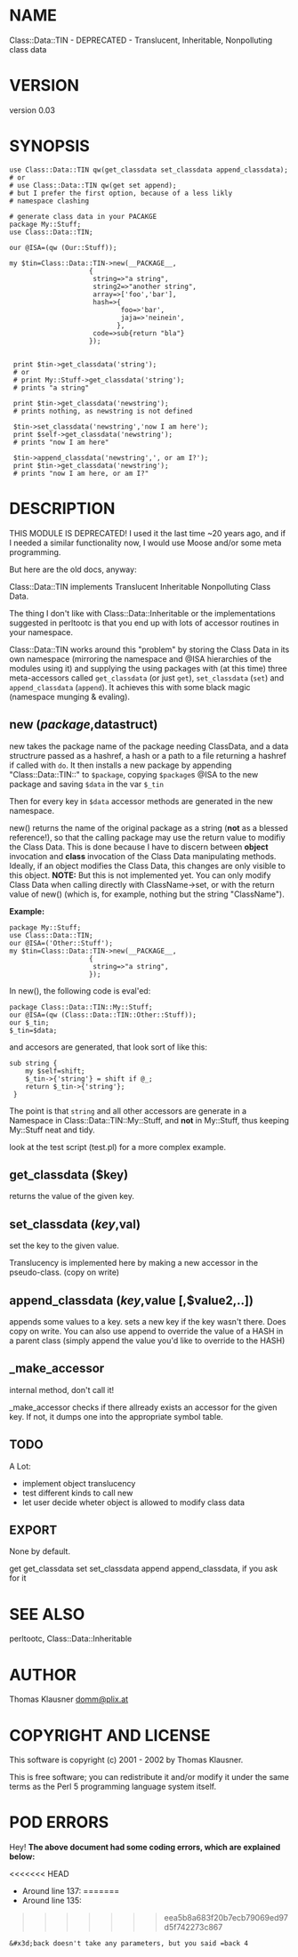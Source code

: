 # NAME

Class::Data::TIN - DEPRECATED - Translucent, Inheritable, Nonpolluting class data

# VERSION

version 0.03

# SYNOPSIS

    use Class::Data::TIN qw(get_classdata set_classdata append_classdata);
    # or
    # use Class::Data::TIN qw(get set append);
    # but I prefer the first option, because of a less likly
    # namespace clashing

    # generate class data in your PACAKGE
    package My::Stuff;
    use Class::Data::TIN;

    our @ISA=(qw (Our::Stuff));

    my $tin=Class::Data::TIN->new(__PACKAGE__,
                        {
                         string=>"a string",
                         string2=>"another string",
                         array=>['foo','bar'],
                         hash=>{
                                foo=>'bar',
                                jaja=>'neinein',
                               },
                         code=>sub{return "bla"}
                        });


     print $tin->get_classdata('string');
     # or
     # print My::Stuff->get_classdata('string');
     # prints "a string"

     print $tin->get_classdata('newstring');
     # prints nothing, as newstring is not defined

     $tin->set_classdata('newstring','now I am here');
     print $self->get_classdata('newstring');
     # prints "now I am here"

     $tin->append_classdata('newstring',', or am I?');
     print $tin->get_classdata('newstring');
     # prints "now I am here, or am I?"

# DESCRIPTION

THIS MODULE IS DEPRECATED! I used it the last time ~20 years ago, and if I needed a similar functionality now, I would use Moose and/or some meta programming.

But here are the old docs, anyway:

Class::Data::TIN implements Translucent Inheritable Nonpolluting Class Data.

The thing I don't like with Class::Data::Inheritable or the implementations suggested in perltootc is that you end up with lots of accessor routines in your namespace.

Class::Data::TIN works around this "problem" by storing the Class Data in its own namespace (mirroring the namespace and @ISA hierarchies of the modules using it) and supplying the using packages with (at this time) three meta-accessors called `get_classdata` (or just `get`), `set_classdata` (`set`) and `append_classdata` (`append`). It achieves this with some black magic (namespace munging & evaling).

## new ($package,$datastruct)

new takes the package name of the package needing ClassData, and a data structrure passed as a hashref, a hash or a path to a file returning a hashref if called with `do`. It then installs a new package by appending "Class::Data::TIN::" to `$package`, copying `$package`s @ISA to the new package and saving `$data` in the var `$_tin`

Then for every key in `$data` accessor methods are generated in the new namespace.

new() returns the name of the original package as a string (**not** as a blessed reference!), so that the calling package may use the return value to modifiy the Class Data. This is done because I have to discern between **object** invocation and **class** invocation of the Class Data manipulating methods. Ideally, if an object modifies the Class Data, this changes are only visible to this object. **NOTE:** But this is not implemented yet. You can only modify Class Data when calling directly with ClassName->set, or with the return value of new() (which is, for example, nothing but the string "ClassName").

**Example:**

    package My::Stuff;
    use Class::Data::TIN;
    our @ISA=('Other::Stuff');
    my $tin=Class::Data::TIN->new(__PACKAGE__,
                        {
                         string=>"a string",
                        });

In new(), the following code is eval'ed:

    package Class::Data::TIN::My::Stuff;
    our @ISA=(qw (Class::Data::TIN::Other::Stuff));
    our $_tin;
    $_tin=$data;

and accesors are generated, that look sort of like this:

    sub string {
        my $self=shift;
        $_tin->{'string'} = shift if @_;
        return $_tin->{'string'};
     }

The point is that `string` and all other accessors are generate in a Namespace in Class::Data::TIN::My::Stuff, and **not** in My::Stuff, thus keeping My::Stuff neat and tidy.

look at the test script (test.pl) for a more complex example.

## get\_classdata ($key)

returns the value of the given key.

## set\_classdata ($key,$val)

set the key to the given value.

Translucency is implemented here by making a new accessor in the pseudo-class. (copy on write)

## append\_classdata ($key,$value \[,$value2,..\])

appends some values to a key. sets a new key if the key wasn't there. Does copy on write. You can also use append to override the value of a HASH in a parent class (simply append the value you'd like to override to the HASH)

## \_make\_accessor

internal method, don't call it!

\_make\_accessor checks if there allready exists an accessor for the given key. If not, it dumps one into the appropriate symbol table.

## TODO

A Lot:

- implement object translucency
- test different kinds to call new
- let user decide wheter object is allowed to modify class data

## EXPORT

None by default.

get get\_classdata set set\_classdata append append\_classdata, if you ask for it

# SEE ALSO

perltootc, Class::Data::Inheritable

# AUTHOR

Thomas Klausner <domm@plix.at>

# COPYRIGHT AND LICENSE

This software is copyright (c) 2001 - 2002 by Thomas Klausner.

This is free software; you can redistribute it and/or modify it under
the same terms as the Perl 5 programming language system itself.

# POD ERRORS

Hey! **The above document had some coding errors, which are explained below:**

<<<<<<< HEAD
- Around line 137:
=======
- Around line 135:
>>>>>>> eea5b8a683f20b7ecb79069ed97d5f742273c867

    &#x3d;back doesn't take any parameters, but you said =back 4
